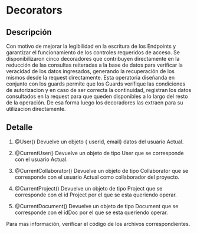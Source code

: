 # Decorators

## Descripción

Con motivo de mejorar la legibilidad en la escritura de los Endpoints y garantizar el funcionamiento de los controles requeridos de acceso. Se disponibilizaron cinco decoradores que contribuyen directamente en la reducción de las consultas reiteradas a la base de datos para verificar la veracidad de los datos ingresados, generando la recuperación de los mismos desde la request directamente. 
Esta operatoria diseñanda en conjunto con los guards permite que los Guards verifique las condiciones de autorizacion y en caso de ser correcta la continuidad, registran los datos consultados en la request para que queden disponibles a lo largo del resto de la operación. 
De esa forma luego los decoradores las extraen para su utilizacion directamente.

## Detalle

1. @User() Devuelve un objeto { userid, email} datos del usuario Actual.

2. @CurrentUser() Devuelve un objeto de tipo User que se corresponde con el usuario Actual.

3. @CurrentCollaborator() Devuelve un objeto de tipo Collaborator que se corresponde con el usuario Actual como collaborador del proyecto.

4. @CurrentProject() Devuelve un objeto de tipo Project que se corresponde con el id Project por el que se esta queriendo operar.

5. @CurrentDocument() Devuelve un objeto de tipo Document que se corresponde con el idDoc por el que se esta queriendo operar.

Para mas información, verificar el código de los archivos correspondientes.



